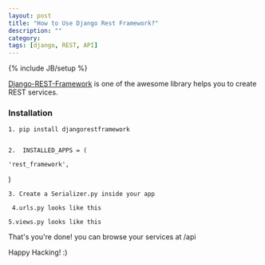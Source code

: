 ```yaml
---
layout: post
title: "How to Use Django Rest Framework?"
description: ""
category: 
tags: [django, REST, API]
---
```

{% include JB/setup %}


 [Django-REST-Framework](www.django-rest-framework.org) is one of the awesome library helps you to create REST services.


### Installation



    1. pip install djangorestframework


    2.  INSTALLED_APPS = (
         
    'rest_framework',
 )



    3. Create a Serializer.py inside your app

 <script src="https://gist.github.com/shashisp/091910b85117f0979238.js" ></script>

     4.urls.py looks like this

<script src="https://gist.github.com/shashisp/c50c795d4b76e1fb0794.js"></script>


    5.views.py looks like this 
<script src="https://gist.github.com/shashisp/01d679764dd2c2160f5f.js"></script>


 That's you're done! you can browse your services at /api

Happy Hacking! :)































